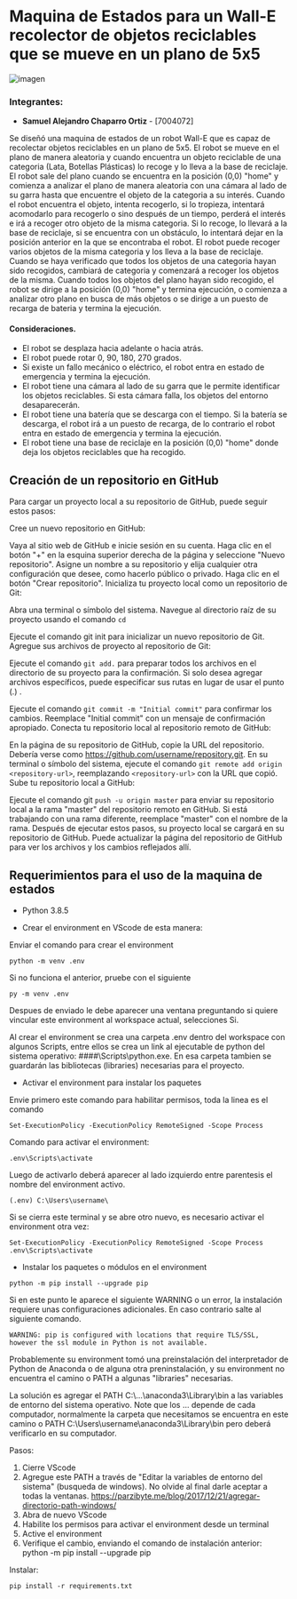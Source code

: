 # Maquina de Estados para un Wall-E recolector de objetos reciclables que se mueve en un plano de 5x5 
![imagen](https://github.com/samuelchaparro1233/Wall-E-stm/assets/133537967/7b319f08-21e8-4d61-886c-a4631f265e30)

### Integrantes:

- **Samuel Alejandro Chaparro Ortiz** - [7004072]

Se diseñó una maquina de estados de un robot Wall-E que es capaz de recolectar objetos reciclables en un plano de 5x5. El robot se mueve en el plano de manera aleatoria y cuando encuentra un objeto reciclable de una categoria (Lata, Botellas Plásticas) lo recoge y lo lleva a la base de reciclaje. El robot sale del plano cuando se encuentra en la posición (0,0) "home" y comienza a analizar el plano de manera aleatoria con una cámara al lado de su garra hasta que encuentre el objeto de la categoria a su interés. Cuando el robot encuentra el objeto, intenta recogerlo, si lo tropieza, intentará acomodarlo para recogerlo o sino después de un tiempo, perderá el interés e irá a recoger otro objeto de la misma categoria. Si lo recoge, lo llevará a la base de reciclaje, si se encuentra con un obstáculo, lo intentará dejar en la posición anterior en la que se encontraba el robot. El robot puede recoger varios objetos de la misma categoria y los lleva a la base de reciclaje. Cuando se haya verificado que todos los objetos de una categoria hayan sido recogidos, cambiará de categoria y comenzará a recoger los objetos de la misma. Cuando todos los objetos del plano hayan sido recogido, el robot se dirige a la posición (0,0) "home" y termina ejecución, o comienza a analizar otro plano en busca de más objetos o se dirige a un puesto de recarga de bateria y termina la ejecución.

#### Consideraciones.

- El robot se desplaza hacia adelante o hacia atrás.
- El robot puede rotar 0, 90, 180, 270 grados.
- Si existe un fallo mecánico o eléctrico, el robot entra en estado de emergencia y termina la ejecución.
- El robot tiene una cámara al lado de su garra que le permite identificar los objetos reciclables. Si esta cámara falla, los objetos del entorno desaparecerán. 
- El robot tiene una batería que se descarga con el tiempo. Si la batería se descarga, el robot irá a un puesto de recarga, de lo contrario el robot entra en estado de emergencia y termina la ejecución.
- El robot tiene una base de reciclaje en la posición (0,0) "home" donde deja los objetos reciclables que ha recogido.




## Creación de un repositorio en GitHub

Para cargar un proyecto local a su repositorio de GitHub, puede seguir estos pasos:

Cree un nuevo repositorio en GitHub:

Vaya al sitio web de GitHub e inicie sesión en su cuenta.
Haga clic en el botón "+" en la esquina superior derecha de la página y seleccione "Nuevo repositorio".
Asigne un nombre a su repositorio y elija cualquier otra configuración que desee, como hacerlo público o privado.
Haga clic en el botón "Crear repositorio".
Inicializa tu proyecto local como un repositorio de Git:

Abra una terminal o símbolo del sistema.
Navegue al directorio raíz de su proyecto usando el comando `cd`

Ejecute el comando git init para inicializar un nuevo repositorio de Git.
Agregue sus archivos de proyecto al repositorio de Git:

Ejecute el comando `git add.` para preparar todos los archivos en el directorio de su proyecto para la confirmación. Si solo desea agregar archivos específicos, puede especificar sus rutas en lugar de usar el punto (.) .


Ejecute el comando `git commit -m "Initial commit"` para confirmar los cambios. Reemplace "Initial commit" con un mensaje de confirmación apropiado.
Conecta tu repositorio local al repositorio remoto de GitHub:

En la página de su repositorio de GitHub, copie la URL del repositorio. Debería verse como https://github.com/username/repository.git.
En su terminal o símbolo del sistema, ejecute el comando `git remote add origin <repository-url>`, reemplazando `<repository-url>` con la URL que copió.
Sube tu repositorio local a GitHub:

Ejecute el comando git `push -u origin master` para enviar su repositorio local a la rama "master" del repositorio remoto en GitHub. Si está trabajando con una rama diferente, reemplace "master" con el nombre de la rama.
Después de ejecutar estos pasos, su proyecto local se cargará en su repositorio de GitHub. Puede actualizar la página del repositorio de GitHub para ver los archivos y los cambios reflejados allí.

## Requerimientos para el uso de la maquina de estados

- Python 3.8.5

- Crear  el environment en VScode de esta manera:

Enviar el comando para crear el environment


```shell script
python -m venv .env
```
Si no funciona el anterior, pruebe con el siguiente
```shell script
py -m venv .env
```
 Despues de enviado le debe aparecer una ventana preguntando si quiere vincular este environment al workspace actual, selecciones Si.

Al crear el environment se crea una carpeta .env dentro del workspace con algunos Scripts, entre ellos se crea un link al ejecutable de python del sistema operativo: ####\Scripts\python.exe. En esa carpeta tambien se guardarán las bibliotecas (libraries) necesarias para el proyecto.

- Activar el environment para instalar los paquetes

Envie primero este comando para habilitar permisos, toda la linea es el comando

```shell script
Set-ExecutionPolicy -ExecutionPolicy RemoteSigned -Scope Process
```
Comando para activar el environment:

```shell script
.env\Scripts\activate
```
Luego de activarlo deberá aparecer al lado izquierdo entre parentesis el nombre del environment activo. 

```shell script
(.env) C:\Users\username\
```

Si se cierra este terminal y se abre otro nuevo, es necesario activar el environment otra vez:

```shell script
Set-ExecutionPolicy -ExecutionPolicy RemoteSigned -Scope Process
.env\Scripts\activate
```

- Instalar los paquetes o módulos en el environment 

```shell script
python -m pip install --upgrade pip
```
Si en este punto le aparece el siguiente WARNING o un error, la instalación requiere unas configuraciones adicionales. En caso contrario salte al siguiente comando.

```shell script
WARNING: pip is configured with locations that require TLS/SSL, however the ssl module in Python is not available.
```
Probablemente su environment tomó una preinstalación del interpretador de Python de Anaconda o de alguna otra preninstalación, y su environment no encuentra el camino o PATH a algunas "libraries" necesarias.

La solución es agregar el PATH C:\\...\anaconda3\Library\bin a las variables de entorno del sistema operativo. Note que los ... depende de cada computador, normalmente la carpeta que necesitamos se encuentra en este camino o PATH C:\Users\username\anaconda3\Library\bin pero deberá verificarlo en su computador. 

Pasos:

1. Cierre VScode
2. Agregue este PATH a través de "Editar la variables de entorno del sistema" (busqueda de windows). No olvide al final darle aceptar a todas la ventanas. https://parzibyte.me/blog/2017/12/21/agregar-directorio-path-windows/
3. Abra de nuevo VScode
4. Habilite los permisos para activar el environment desde un terminal
5. Active el environment
6. Verifique el cambio, enviando el comando de instalación anterior: python -m pip install --upgrade pip


Instalar:


```shell script
pip install -r requirements.txt
```
